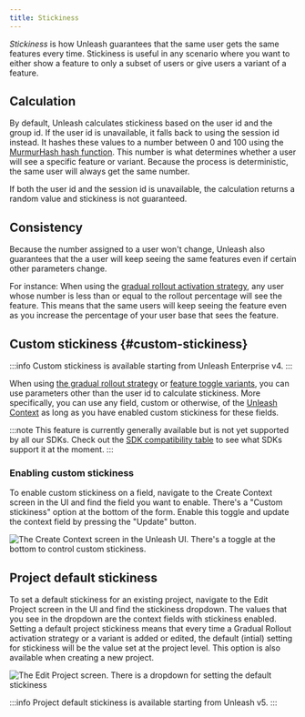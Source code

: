 ```yaml
---
title: Stickiness
---
```


_Stickiness_ is how Unleash guarantees that the same user gets the same features every time. Stickiness is useful in any scenario where you want to either show a feature to only a subset of users or give users a variant of a feature.

## Calculation

By default, Unleash calculates stickiness based on the user id and the group id. If the user id is unavailable, it falls back to using the session id instead. It hashes these values to a number between 0 and 100 using the [MurmurHash hash function](https://en.wikipedia.org/wiki/MurmurHash). This number is what determines whether a user will see a specific feature or variant. Because the process is deterministic, the same user will always get the same number.

If both the user id and the session id is unavailable, the calculation returns a random value and stickiness is not guaranteed.

## Consistency

Because the number assigned to a user won't change, Unleash also guarantees that the a user will keep seeing the same features even if certain other parameters change.

For instance: When using the [gradual rollout activation strategy](../reference/activation-strategies.md#gradual-rollout), any user whose number is less than or equal to the rollout percentage will see the feature. This means that the same users will keep seeing the feature even as you increase the percentage of your user base that sees the feature.

## Custom stickiness {#custom-stickiness}

:::info
Custom stickiness is available starting from Unleash Enterprise v4.
:::

When using [the gradual rollout strategy](../reference/activation-strategies.md#gradual-rollout) or [feature toggle variants](./feature-toggle-variants.md), you can use parameters other than the user id to calculate stickiness. More specifically, you can use any field, custom or otherwise, of the [Unleash Context](../reference/unleash-context.md) as long as you have enabled custom stickiness for these fields.

:::note
This feature is currently generally available but is not yet supported by all our SDKs. Check out the [SDK compatibility table](../reference/sdks/index.md#server-side-sdk-compatibility-table) to see what SDKs support it at the moment.
:::

### Enabling custom stickiness

To enable custom stickiness on a field, navigate to the Create Context screen in the UI and find the field you want to enable. There's a "Custom stickiness" option at the bottom of the form. Enable this toggle and update the context field by pressing the "Update" button.

![The Create Context screen in the Unleash UI. There's a toggle at the bottom to control custom stickiness.](/img/enable_custom_stickiness.png)

## Project default stickiness

To set a default stickiness for an existing project, navigate to the Edit Project screen in the UI and find the stickiness dropdown. The values that you see in the dropdown are the context fields with stickiness enabled.  Setting a default project stickiness means that every time a Gradual Rollout activation strategy or a variant is added or edited, the default (intial) setting for stickiness will be the value set at the project level.  This option is also available when creating a new project.

![The Edit Project screen.  There is a dropdown for setting the default stickiness](/img/proect_default_stickiness.png)

:::info
Project default stickiness is available starting from Unleash v5.
:::
